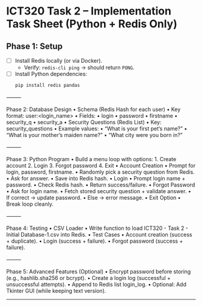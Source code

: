 # ICT320 Task 2 – Implementation Task Sheet (Python + Redis Only)

## Phase 1: Setup

- [ ] Install Redis locally (or via Docker).
  - Verify: `redis-cli ping` → should return `PONG`.
- [ ] Install Python dependencies:
  ```bash
  pip install redis pandas
  ```

⸻

Phase 2: Database Design
• Schema (Redis Hash for each user)
• Key format: user:<login_name>
• Fields:
• login
• password
• firstname
• security_q
• security_a
• Security Questions (Redis List)
• Key: security_questions
• Example values:
• “What is your first pet’s name?”
• “What is your mother’s maiden name?”
• “What city were you born in?”

⸻

Phase 3: Python Program
• Build a menu loop with options: 1. Create account 2. Login 3. Forgot password 4. Exit
• Account Creation
• Prompt for login, password, firstname.
• Randomly pick a security question from Redis.
• Ask for answer.
• Save into Redis hash.
• Login
• Prompt login name + password.
• Check Redis hash.
• Return success/failure.
• Forgot Password
• Ask for login name.
• Fetch stored security question + validate answer.
• If correct → update password.
• Else → error message.
• Exit Option
• Break loop cleanly.

⸻

Phase 4: Testing
• CSV Loader
• Write function to load ICT320 - Task 2 - Initial Database-1.csv into Redis.
• Test Cases
• Account creation (success + duplicate).
• Login (success + failure).
• Forgot password (success + failure).

⸻

Phase 5: Advanced Features (Optional)
• Encrypt password before storing (e.g., hashlib.sha256 or bcrypt).
• Create a login log (successful + unsuccessful attempts).
• Append to Redis list login_log.
• Optional: Add Tkinter GUI (while keeping text version).

---
